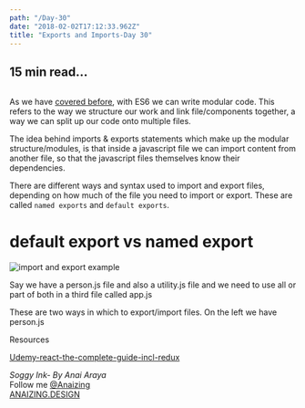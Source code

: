 ```yaml
---
path: "/Day-30"
date: "2018-02-02T17:12:33.962Z"
title: "Exports and Imports-Day 30"
---
```


## 15 min read...

![]()

As we have [covered before](http://soggy-ink.surge.sh/Day-19), with ES6 we can write modular code. This refers to the way we structure our work and link file/components together, a way we can split up our code onto multiple files.

The idea behind imports & exports statements which make up the modular structure/modules, is that inside a javascript file we can import content from another file, so that the javascript files themselves know their dependencies.

There are different ways and syntax used to import and export files, depending on how much of the file you need to import or export. These are called `named exports` and `default exports`.

# default export vs named export

![import and export example](https://scontent.fsyd5-1.fna.fbcdn.net/v/t1.0-9/28684923_10159985011370117_1205131256988266696_n.jpg?oh=3b905de49024cb1e73faa0408a8ceb80&oe=5B0CCFF2)

Say we have a person.js file and also a utility.js file and we need to use all or part of both in a third file called app.js

These are two ways in which to export/import files. On the left we have person.js



Resources

[Udemy-react-the-complete-guide-incl-redux ](https://www.udemy.com/react-the-complete-guide-incl-redux/learn/v4/t/lecture/8268496?start=0)

_Soggy Ink- By Anai Araya_<br>
Follow me [@Anaizing](https://twitter.com/Anaizing) <br>
[ANAIZING.DESIGN](https://anaizing.design/)
